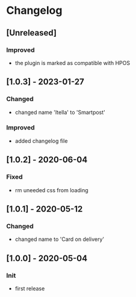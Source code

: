 # Changelog

## [Unreleased]
### Improved
- the plugin is marked as compatible with HPOS

## [1.0.3] - 2023-01-27
### Changed
- changed name 'Itella' to 'Smartpost'

### Improved
- added changelog file

## [1.0.2] - 2020-06-04
### Fixed
- rm uneeded css from loading

## [1.0.1] - 2020-05-12
### Changed
- changed name to 'Card on delivery'

## [1.0.0] - 2020-05-04
### Init
- first release
